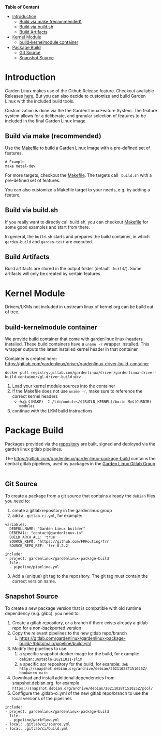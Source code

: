 
**Table of Content**
- [Introduction](#introduction)
	- [Build via make (recommended)](#build-via-make-recommended)
	- [Build via build.sh](#build-via-buildsh)
	- [Build Artifacts](#build-artifacts)
- [Kernel Module](#kernel-module)
	- [build-kernelmodule container](#build-kernelmodule-container)
- [Package Build](#package-build)
	- [Git Source](#git-source)
	- [Snapshot Source](#snapshot-source)

# Introduction

Garden Linux makes use of the Github Release feature. Checkout available Releases [here](https://github.com/gardenlinux/gardenlinux/releases).
But you can also decide to customize and build Garden Linux with the included build tools. 

Customization is done via the the Garden Linux Feature System. 
The feature system allows for a deliberate, and granular selection of features to be included in the final Garden Linux Image.

## Build via make (recommended)
Use the [Makefile](/Makefile) to build a Garden Linux Image with a pre-defined set of features. 
```
# Example 
make metal-dev
```
For more targets, checkout the [Makefile](/Makefile). The targets call ` build.sh` with a pre-defined set of features.  

You can also customize a Makefile target to your needs, e.g. by adding a feature.

## Build via build.sh 
If you really want to directly call build.sh, you can checkout [Makefile](/Makefile) for some good examples and start from there.

In general, the `build.sh` starts and prepares the build container, in which `garden-build` and `garden-test` are executed.

## Build Artifacts
Build artifacts are stored in the output folder (default `.build/`).
Some artifacts will only be created by certain features. 

# Kernel Module
Drivers/LKMs not included in upstream linux of kernel.org can be build out of tree.

## build-kernelmodule container 
We provide build container that come with gardenlinux linux-headers installed. 
These build containers have a `uname -r` wrapper installed. 
This wrapper outputs the latest installed kernel header in that container.

Container is created here: https://gitlab.com/gardenlinux/driver/gardenlinux-driver-build-container

```
docker pull registry.gitlab.com/gardenlinux/driver/gardenlinux-driver-build-container/gl-driver-build:dev
```

1. Load your kernel module sources into the container
2. If the Makefile does not use `uname -r`, make sure to reference the correct kernel headers
    * e.g: ```$(MAKE) -C /lib/modules/$(BUILD_KERNEL)/build M=$(CURDIR) modules```
3. continue with the LKM build instructions


# Package Build
Packages provided via the [repository](/docs/repository/README.md) are built, signed and deployed via the garden linux gitlab pipelines.

The https://gitlab.com/gardenlinux/gardenlinux-package-build contains the central gitlab pipelines, used by packages in the 
[Garden Linux Gitlab Group ](https://gitlab.com/gardenlinux).

## Git Source 
To create a package from a git source that contains already the `debian` files you need to:

1. create a gitlab repository in the gardenlinux group
2. add a `.gitlab-ci.yml`, for example:
```
variables:
  DEBFULLNAME: "Garden Linux builder"
  DEBEMAIL: "contact@gardenlinux.io"
  BUILD_ARCH_ALL: 'true'
  SOURCE_REPO: 'https://github.com/FRRouting/frr'
  SOURCE_REPO_REF: 'frr-8.2.2'

include:
- project: gardenlinux/gardenlinux-package-build
  file:
  - pipeline/pipeline.yml
```
3. Add a (unique) git tag to the repository. The git tag must contain the correct version name.

## Snapshot Source

To create a new package version that is compatible with old runtime dependency (e.g. glibc), 
you need to:

1. Create a gitlab repository, or a branch if there exists already a gitlab repo for a non-backported version
2. Copy the relevant pipelines to the new gitlab repo/branch
   1. https://gitlab.com/gardenlinux/gardenlinux-package-build/-/blob/main/pipeline/build.yml
3. Modify the pipelines to use 
   1. a specific snapshot docker image for the build, for example: `debian:unstable-20211011-slim`
   2. a specific apr repository for the build, for example: `deb http://snapshot.debian.org/archive/debian/20211028T151025Z/ bookworm main`
4. Download and install additional dependencies from snapshot.debian.org, for example `https://snapshot.debian.org/archive/debian/20211028T151025Z/pool/`
5. Configure the .gitlab-ci.yml of the new gitlab repo/branch to use the local versions of the pipelines
```
include:
- project: gardenlinux/gardenlinux-package-build
  file:
  - pipeline/workflow.yml
- local: .gitlab/ci/source.yml
- local: .gitlab/ci/build.yml
``` 



